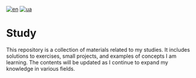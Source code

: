 [![en](https://img.shields.io/badge/Language-English-red.svg)](https://github.com/MihaplAyMF/study/edit/main/README.md)
[![ua](https://img.shields.io/badge/Language-Ukrainian-green.svg)](https://github.com/MihaplAyMF/study/edit/main/README.ua.md)
# Study

This repository is a collection of materials related to my studies. It includes solutions to exercises, small projects, and examples of concepts I am learning. The contents will be updated as I continue to expand my knowledge in various fields.
